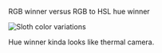 RGB winner versus RGB to HSL hue winner

![Sloth color variations](https://grant-uploader.s3.amazonaws.com/2024-08-02-12-42-26-800.jpg)

Hue winner kinda looks like thermal camera.
